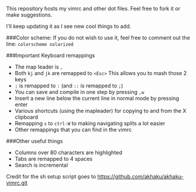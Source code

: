 This repository hosts my vimrc and other dot files. Feel free to fork it or make suggestions.

I'll keep updating it as I see new cool things to add.

###Color scheme:
  If you do not wish to use it, feel free to comment out the line:
    ``colorscheme solarized``

###Important Keyboard remappings
* The map leader is ``,``
* Both ``kj`` and ``jk`` are remapped to ``<Esc>`` This allows you to mash those 2 keys
* ``;`` is remapped to ``:`` (and ``::`` is remapped to ``;``)
* You can save and compile in one step by pressing ``,w``
* Insert a new line below the current line in normal mode by pressing enter
* Various shortcuts (using the mapleader) for copying to and from the X clipboard
* Remapping ``s`` to ``ctrl-W`` to making navigating splits a lot easier
* Other remappings that you can find in the vimrc

###Other useful things
* Columns over 80 characters are highlighted
* Tabs are remapped to 4 spaces
* Search is incremental

Credit for the sh setup script goes to
https://github.com/akhaku/akhaku-vimrc.git
